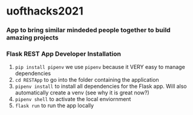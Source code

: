 # uofthacks2021

### App to bring similar mindeded people together to build amazing projects


### Flask REST App Developer Installation
1. `pip install pipenv` we use `pipenv` because it VERY easy to manage dependencies
2. `cd RESTApp` to go into the folder containing the application
3. `pipenv install` to install all dependencies for the Flask app. Will also automatically create a venv (see why it is great now?)
4. `pipenv shell` to activate the local enviornment
5. `flask run` to run the app locally 